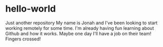 # hello-world
Just another repository
My name is Jonah and I've been looking to start working remotely for some time. I'm already having fun learning about Github and how it works. Maybe one day I'll have a job on their team! Fingers crossed!
